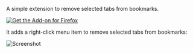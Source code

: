 A simple extension to remove selected tabs from bookmarks.

[<img src="https://extensionworkshop.com/assets/img/documentation/publish/get-the-addon-178x60px.dad84b42.png" alt="Get the Add-on for Firefox">](https://addons.mozilla.org/en-US/firefox/addon/remove-tabs-from-bookmarks/)


It adds a right-click menu item to remove selected tabs from bookmarks:

<img src="https://addons.mozilla.org/user-media/previews/thumbs/295/295045.jpg" alt="Screenshot">
